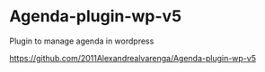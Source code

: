 # Agenda-plugin-wp-v5
Plugin to manage agenda in wordpress

https://github.com/2011Alexandrealvarenga/Agenda-plugin-wp-v5
